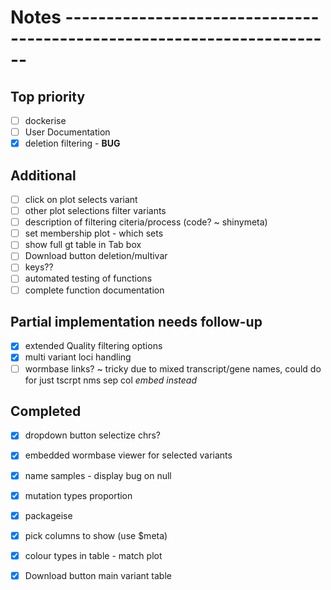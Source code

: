 # Notes -----------------------------------------------------------------------

## Top priority

- [ ] dockerise
- [ ] User Documentation
- [x] deletion filtering - __BUG__

## Additional

- [ ] click on plot selects variant
- [ ] other plot selections filter variants
- [ ] description of filtering citeria/process (code? ~ shinymeta)
- [ ] set membership plot - which sets
- [ ] show full gt table in Tab box
- [ ] Download button deletion/multivar
- [ ] keys??
- [ ] automated testing of functions
- [ ] complete function documentation

## Partial implementation needs follow-up

- [x] extended Quality filtering options
- [x] multi variant loci handling
- [ ] wormbase links? ~ 
	tricky due to mixed transcript/gene names,
	could do for just tscrpt nms sep col
	*embed instead*

## Completed

- [x] dropdown button selectize chrs?
- [x] embedded wormbase viewer for selected variants
- [x] name samples - display bug on null
- [x] mutation types proportion
- [x] packageise
- [x] pick columns to show (use $meta)
- [x] colour types in table - match plot
- [x] Download button main variant table

